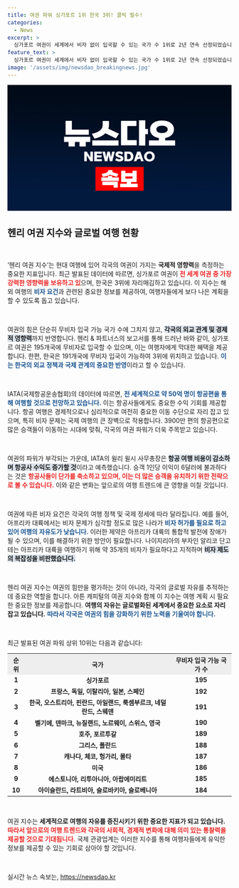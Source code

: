 ```yaml
---
title: 여권 파워 싱가포르 1위 한국 3위! 클릭 필수!
categories:
  - News
excerpt: >
  싱가포르 여권이 세계에서 비자 없이 입국할 수 있는 국가 수 1위로 2년 연속 선정되었습니다. 한국은 3위를 기록하며 191개국에 무비자 입국이 가능해, 글로벌 여행의 자유가 더욱 확대되고 있습니다. 각국 여권의 힘을 비교해보세요!
feature_text: >
  싱가포르 여권이 세계에서 비자 없이 입국할 수 있는 국가 수 1위로 2년 연속 선정되었습니다. 한국은 3위를 기록하며 191개국에 무비자 입국이 가능해, 글로벌 여행의 자유가 더욱 확대되고 있습니다. 각국 여권의 힘을 비교해보세요!
image: '/assets/img/newsdao_breakingnews.jpg'
---
```


<p><img src="/assets/img/newsdao_breakingnews.jpg" alt="pcversion 속보" /></p>

<h2 data-ke-size="size26">헨리 여권 지수와 글로벌 여행 현황</h2>

<p data-ke-size="size16">&nbsp;</p>

<p>‘헨리 여권 지수’는 현대 여행에 있어 각국의 여권이 가지는 <b>국제적 영향력</b>을 측정하는 중요한 지표입니다. 최근 발표된 데이터에 따르면, 싱가포르 여권이 <b><span style="color: #ee2323;">전 세계 여권 중 가장 강력한 영향력을 보유하고 있</span></b>으며, 한국은 3위에 자리매김하고 있습니다. 이 지수는 해외 여행의 <b><span style="color: #1a5490;">비자 요건</span></b>과 관련된 중요한 정보를 제공하여, 여행자들에게 보다 나은 계획을 할 수 있도록 돕고 있습니다. </p>

<p data-ke-size="size16">&nbsp;</p>

<p>여권의 힘은 단순히 무비자 입국 가능 국가 수에 그치지 않고, <b><span style="background-color: #21538527;">각국의 외교 관계 및 경제적 영향력</span></b>까지 반영합니다. 헨리 &amp; 파트너스의 보고서를 통해 드러난 바와 같이, 싱가포르 여권은 195개국에 무비자로 입국할 수 있으며, 이는 여행자에게 막대한 혜택을 제공합니다. 한편, 한국은 191개국에 무비자 입국이 가능하여 3위에 위치하고 있습니다. <b><span style="color: #1a5490;">이는 한국의 외교 정책과 국제 관계의 중요한 반영</span></b>이라고 할 수 있습니다.</p>

<p data-ke-size="size16">&nbsp;</p>

<p>IATA(국제항공운송협회)의 데이터에 따르면, <b><span style="color: #1a5490;">전 세계적으로 약 50억 명이 항공편을 통해 여행할 것으로 전망하고 있습니다.</span></b> 이는 항공사들에게도 중요한 수익 기회를 제공합니다. 항공 여행은 경제적으로나 심리적으로 여전히 중요한 이동 수단으로 자리 잡고 있으며, 특히 비자 문제는 국제 여행의 큰 장벽으로 작용합니다. 3900만 편의 항공편으로 많은 승객들이 이동하는 시대에 맞춰, 각국의 여권 파워가 더욱 주목받고 있습니다.</p>

<p data-ke-size="size16">&nbsp;</p>

<p>여권의 파워가 부각되는 가운데, IATA의 윌리 윌시 사무총장은 <b><span style="background-color: #21538527;">항공 여행 비용이 감소하며 항공사 수익도 증가할 것</span></b>이라고 예측했습니다. 승객 1인당 이익이 6달러에 불과하다는 것은 <b><span style="color: #ee2323;">항공사들이 단가를 축소하고 있으며, 이는 더 많은 승객을 유치하기 위한 전략으로 볼 수 있습니다.</span></b> 이와 같은 변화는 앞으로의 여행 트렌드에 큰 영향을 미칠 것입니다.</p>

<p data-ke-size="size16">&nbsp;</p>

<p>여권에 따른 비자 요건은 각국의 여행 정책 및 국제 정세에 따라 달라집니다. 예를 들어, 아프리카 대륙에서는 비자 문제가 심각할 정도로 많은 나라가 <b><span style="color: #1a5490;">비자 허가를 필요로 하고 있어 여행의 자유도가 낮습니다.</span></b> 이러한 제약은 아프리카 대륙의 통합적 발전에 장애가 될 수 있으며, 이를 해결하기 위한 방안이 필요합니다. 나이지리아의 부자인 알리코 단고테는 아프리카 대륙을 여행하기 위해 약 35개의 비자가 필요하다고 지적하며 <b><span style="background-color: #21538527;">비자 제도의 복잡성을 비판했습니다.</span></b></p>

<p data-ke-size="size16">&nbsp;</p>

<p>헨리 여권 지수는 여권의 힘만을 평가하는 것이 아니라, 각국의 글로벌 자유를 추적하는 데 중요한 역할을 합니다. 아튼 캐피털의 여권 지수와 함께 이 지수는 여행 계획 시 필요한 중요한 정보를 제공합니다. <b>여행의 자유는 글로벌화된 세계에서 중요한 요소로 자리 잡고 있습니다.</b> <b><span style="color: #1a5490;">따라서 각국은 여권의 힘을 강화하기 위한 노력을 기울여야 합니다.</span></b></p>

<p data-ke-size="size16">&nbsp;</p>

<p>최근 발표된 여권 파워 상위 10위는 다음과 같습니다:</p>

<table style="width: 100%;">
    <tr>
        <th style="background-color: #eeeeee;">순위</th>
        <th style="background-color: #eeeeee;">국가</th>
        <th style="background-color: #eeeeee;">무비자 입국 가능 국가 수</th>
    </tr>
    <tr>
        <td style="text-align: center; height: 17px;"><b>1</b></td>
        <td style="text-align: center; height: 17px;"><b>싱가포르</b></td>
        <td style="text-align: center; height: 17px;"><b>195</b></td>
    </tr>
    <tr>
        <td style="text-align: center; height: 17px;"><b>2</b></td>
        <td style="text-align: center; height: 17px;"><b>프랑스, 독일, 이탈리아, 일본, 스페인</b></td>
        <td style="text-align: center; height: 17px;"><b>192</b></td>
    </tr>
    <tr>
        <td style="text-align: center; height: 17px;"><b>3</b></td>
        <td style="text-align: center; height: 17px;"><b>한국, 오스트리아, 핀란드, 아일랜드, 룩셈부르크, 네덜란드, 스웨덴</b></td>
        <td style="text-align: center; height: 17px;"><b>191</b></td>
    </tr>
    <tr>
        <td style="text-align: center; height: 17px;"><b>4</b></td>
        <td style="text-align: center; height: 17px;"><b>벨기에, 덴마크, 뉴질랜드, 노르웨이, 스위스, 영국</b></td>
        <td style="text-align: center; height: 17px;"><b>190</b></td>
    </tr>
    <tr>
        <td style="text-align: center; height: 17px;"><b>5</b></td>
        <td style="text-align: center; height: 17px;"><b>호주, 포르투갈</b></td>
        <td style="text-align: center; height: 17px;"><b>189</b></td>
    </tr>
    <tr>
        <td style="text-align: center; height: 17px;"><b>6</b></td>
        <td style="text-align: center; height: 17px;"><b>그리스, 폴란드</b></td>
        <td style="text-align: center; height: 17px;"><b>188</b></td>
    </tr>
    <tr>
        <td style="text-align: center; height: 17px;"><b>7</b></td>
        <td style="text-align: center; height: 17px;"><b>캐나다, 체코, 헝가리, 몰타</b></td>
        <td style="text-align: center; height: 17px;"><b>187</b></td>
    </tr>
    <tr>
        <td style="text-align: center; height: 17px;"><b>8</b></td>
        <td style="text-align: center; height: 17px;"><b>미국</b></td>
        <td style="text-align: center; height: 17px;"><b>186</b></td>
    </tr>
    <tr>
        <td style="text-align: center; height: 17px;"><b>9</b></td>
        <td style="text-align: center; height: 17px;"><b>에스토니아, 리투아니아, 아랍에미리트</b></td>
        <td style="text-align: center; height: 17px;"><b>185</b></td>
    </tr>
    <tr>
        <td style="text-align: center; height: 17px;"><b>10</b></td>
        <td style="text-align: center; height: 17px;"><b>아이슬란드, 라트비아, 슬로바키아, 슬로베니아</b></td>
        <td style="text-align: center; height: 17px;"><b>184</b></td>
    </tr>
</table>

<p data-ke-size="size16">&nbsp;</p>

<p>여권 지수는 <b>세계적으로 여행의 자유를 증진시키기 위한 중요한 지표가 되고 있습니다.</b> <b><span style="color: #ee2323;">따라서 앞으로의 여행 트렌드와 각국의 사회적, 경제적 변화에 대해 의미 있는 통찰력을 제공할 것으로 기대됩니다.</span></b> 국제 관광업계는 이러한 지수를 통해 여행자들에게 유익한 정보를 제공할 수 있는 기회로 삼아야 할 것입니다. </p>

<p data-ke-size="size16">&nbsp;</p>
실시간 뉴스 속보는, <a href="https://newsdao.kr" rel="dofollow">https://newsdao.kr</a>


